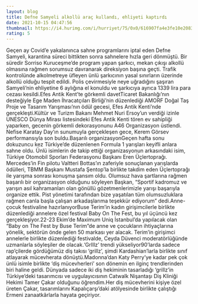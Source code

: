 ```yaml
--- 
layout: blog
title: Defne Samyeli alkollü araç kullandı, ehliyeti kaptırdı
date: 2021-10-15 04:47:56
thumbnail: https://i4.hurimg.com/i/hurriyet/75/0x0/616907fa4e3fe10e2083ea60.jpg
rating: 5
---
```

Geçen ay Covid’e yakalanınca sahne programlarını iptal eden Defne Samyeli, karantina süreci bittikten sonra sahnelere hızla geri dönmüştü. Bir süredir Sorriso Kuruceşme’de program yapan şarkıcı, mekan çıkışı alkollü olmasına rağmen sorumsuz davranarak direksiyon başına geçti. Trafik kontrolünde alkolmetreye üfleyen ünlü şarkıcının yasal sınırların üzerinde alkollü olduğu tespit edildi. Polis çevirmesiyle neye uğradığını şaşıran Samyeli’nin ehliyetine 6 aylığına el konuldu ve şarkıcıya ayrıca 1339 lira para cezası kesildi.Efes Antik Kent’te görkemli davetTicaret Bakanlığı’nın desteğiyle Ege Maden İhracatçıları Birliği’nin düzenlediği AMORF Doğal Taş Proje ve Tasarım Yarışması’nın ödül gecesi, Efes Antik Kenti’nde gerçekleşti.Kültür ve Turizm Bakanı Mehmet Nuri Ersoy’un verdiği izinle UNESCO Dünya Mirası listesindeki Efes Antik Kenti tören ev sahipliği yaparken, gecenin görkemli dekorasyonunu A46 Organizasyon üstlendi. Nefise Karatay Day’ın sunumuyla gerçekleşen gece, Kerem Görsev performansıyla son buldu.Başarılı organizasyonGeçen hafta sonu dokuzuncu kez Türkiye’de düzenlenen Formula 1 yarışları keyifli anlara sahne oldu. Ünlü isimlerin de takip ettiği organizasyonun arkasındaki isim, Türkiye Otomobil Sporları Federasyonu Başkanı Eren Üçlertoprağı. Mercedes’in Fin pilotu Valtteri Bottas’ın zaferiyle sonuçlanan yarışlarda ödülleri, TBMM Başkanı Mustafa Şentop’la birlikte takdim eden Üçlertoprağı ile yarışma sonrası konuşma şansım oldu. Olumsuz hava şartlarına rağmen başarılı bir organizasyon olduğunu söyleyen Başkan, “Sportif kadromuz ve yarışın asıl kahramanları olan gönüllü gözetmenlerimizle yarışı başarıyla organize ettik. Pist yönetimi tarafından bize yaşatılan tüm olumsuzluklara rağmen canla başla çalışan arkadaşlarıma teşekkür ediyorum” dedi.Anne-çocuk festivaline hazırlanıyorBuse Terim’in kadın girişimcilerle birlikte düzenlediği annelere özel festival Baby On The Fest, bu yıl üçüncü kez gerçekleşiyor.22-23 Ekim’de Maximum Uniq İstanbul’da yapılacak olan “Baby on The Fest by Buse Terim”de anne ve çocukların ihtiyaçlarına yönelik, sektörün önde gelen 50 markası yer alacak. Terim’in girişimci annelerle birlikte düzenlediği festivalde, Ceyda Düvenci moderatörlüğünde uzmanlarla söyleşiler de olacak.‘GrIllz’ trendi yükseliyor90’larda sadece rap’çilerde gördüğümüz diş takısı ‘grillz’, şimdi Kardashian’larla birlikte sınıf atlayarak mücevherata dönüştü.Madonna’dan Katy Perry’ye kadar pek çok ünlü isimle birlikte ‘diş mücevherleri’ son dönemin en ilginç trendlerinden biri haline geldi. Dünyada sadece iki diş hekiminin tasarladığı ‘grillz’in Türkiye’deki tasarımcısı ve uygulayıcısının Catwalk Nişantaşı Diş Kliniği Hekimi Tamer Çakar olduğunu öğrendim.Her diş mücevherini kişiye özel üreten Çakar, tasarımlarını Kapalıçarşı’daki atölyesinde birlikte çalıştığı Ermeni zanaatkârlarla hayata geçiriyor.